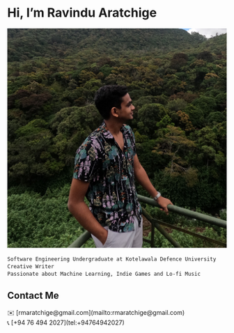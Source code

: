 # Hi, I’m Ravindu Aratchige

<!-- ![GOPR0345-min.JPG](Hi,%20I%E2%80%99m%20Ravindu%20Aratchige%2081c573f9af78496da306ddc2c3fffdd6/GOPR0345-min.jpg) -->

![GOPR0345-min.JPG](/GOPR0345-min.jpg)

```markdown
Software Engineering Undergraduate at Kotelawala Defence University
Creative Writer
Passionate about Machine Learning, Indie Games and Lo-fi Music
```

## Contact Me

<aside>
✉️ [rmaratchige@gmail.com](mailto:rmaratchige@gmail.com)

</aside>

<aside>
📞 [+94 76 494 2027](tel:+94764942027)

</aside>
